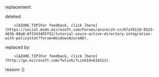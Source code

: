 replacement:

deleted:

		>[AZURE.TIP]For feedback, click [here](https://social.msdn.microsoft.com/Forums/azure/zh-cn/67a76118-9523-463b-80a0-8f3343455f52/tutorial-azure-active-directory-integration-with-policystat?forum=WindowsAzureAD).

replaced by:

		>[AZURE.TIP]For feedback, click [here](http://go.microsoft.com/fwlink/?LinkId=616313).

reason: ()

